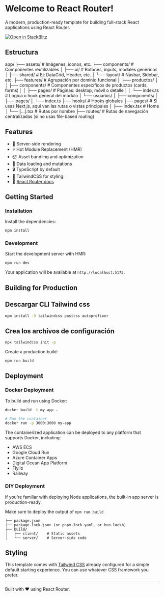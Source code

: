 # Welcome to React Router!

A modern, production-ready template for building full-stack React applications using React Router.

[![Open in StackBlitz](https://developer.stackblitz.com/img/open_in_stackblitz.svg)](https://stackblitz.com/github/remix-run/react-router-templates/tree/main/default)

## Estructura 
app/
├── assets/                      # Imágenes, íconos, etc.
├── components/                  # Componentes reutilizables
│   ├── ui/                      # Botones, inputs, modales genéricos
│   ├── shared/                  # Ej: DataGrid, Header, etc.
│   └── layout/                  # Navbar, Sidebar, etc.
├── features/                    # Agrupación por dominio funcional
│   ├── productos/
│   │   ├── components/          # Componentes específicos de productos (cards, forms)
│   │   ├── pages/               # Páginas: desktop, móvil o detalle
│   │   └── index.ts            # Lógica o hook general del módulo
│   └── usuarios/
│       ├── components/
│       ├── pages/
│       └── index.ts
├── hooks/                       # Hooks globales
├── pages/                       # Si usas Next.js, aquí van las rutas o vistas principales
│   ├── index.tsx               # Home
│   └── [...].tsx               # Rutas por nombre
├── routes/                      # Rutas de navegación centralizadas (si no usas file-based routing)



## Features

- 🚀 Server-side rendering
- ⚡️ Hot Module Replacement (HMR)
- 📦 Asset bundling and optimization
- 🔄 Data loading and mutations
- 🔒 TypeScript by default
- 🎉 TailwindCSS for styling
- 📖 [React Router docs](https://reactrouter.com/)

## Getting Started

### Installation

Install the dependencies:

```bash
npm install
```

### Development

Start the development server with HMR:

```bash
npm run dev
```

Your application will be available at `http://localhost:5173`.

## Building for Production

## Descargar CLI Tailwind css 

```bash
npm install -D tailwindcss postcss autoprefixer
```

## Crea los archivos de configuración

```bash
npx tailwindcss init -p

```


Create a production build:

```bash
npm run build
```

## Deployment

### Docker Deployment

To build and run using Docker:

```bash
docker build -t my-app .

# Run the container
docker run -p 3000:3000 my-app
```

The containerized application can be deployed to any platform that supports Docker, including:

- AWS ECS
- Google Cloud Run
- Azure Container Apps
- Digital Ocean App Platform
- Fly.io
- Railway

### DIY Deployment

If you're familiar with deploying Node applications, the built-in app server is production-ready.

Make sure to deploy the output of `npm run build`

```
├── package.json
├── package-lock.json (or pnpm-lock.yaml, or bun.lockb)
├── build/
│   ├── client/    # Static assets
│   └── server/    # Server-side code
```

## Styling

This template comes with [Tailwind CSS](https://tailwindcss.com/) already configured for a simple default starting experience. You can use whatever CSS framework you prefer.

---

Built with ❤️ using React Router.

